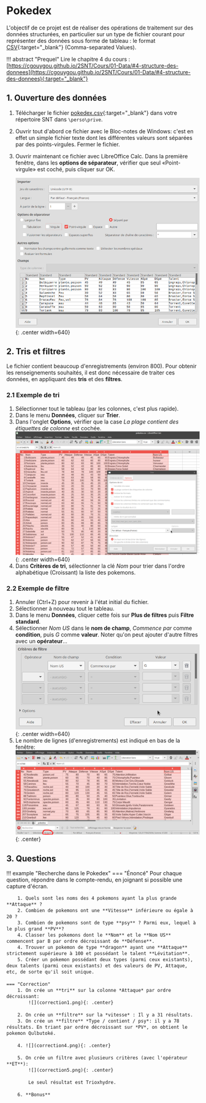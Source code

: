 # Pokedex

L'objectif de ce projet est de réaliser des opérations de traitement sur des données structurées, en particulier sur un type de fichier courant pour représenter des données sous forme de tableau : le format [CSV](https://fr.wikipedia.org/wiki/Comma-separated_values){:target="_blank"}  (Comma-separated Values).

!!! abstract "Prequel"
    Lire le chapitre 4 du cours : [https://cgouygou.github.io/2SNT/Cours/01-Data/#4-structure-des-donnees](https://cgouygou.github.io/2SNT/Cours/01-Data/#4-structure-des-donnees){:target="_blank"} 


## 1. Ouverture des données

1. Télécharger le fichier [pokedex.csv](pokedex.csv){:target="_blank"} dans votre répertoire SNT dans `\perso\prive`.
2. Ouvrir tout d'abord ce fichier avec le Bloc-notes de Windows: c'est en effet un simple fichier texte dont les différentes valeurs sont séparées par des points-virgules. Fermer le fichier.
2. Ouvrir maintenant ce fichier avec LibreOffice Calc. Dans la première fenêtre, dans les **options de séparateur**,  vérifier que seul «Point-virgule» est coché, puis cliquer sur OK.

    ![](cap1.png){: .center width=640} 


## 2. Tris et filtres

Le fichier contient beaucoup d'enregistrements (environ 800). Pour obtenir les renseignements souhaités, il est donc nécessaire de traiter ces données, en appliquant des **tris** et des **filtres**.

### 2.1 Exemple de tri

1. Sélectionner tout le tableau (par les colonnes, c'est plus rapide).
2. Dans le menu **Données**, cliquer sur **Trier**.
3. Dans l'onglet **Options**, vérifier que la case *La plage contient des étiquettes de colonne* est cochée.
    ![](cap2.png){: .center width=640} 
4. Dans **Critères de tri**, sélectionner la clé *Nom* pour trier dans l'ordre alphabétique (Croissant) la liste des pokemons.


### 2.2 Exemple de filtre

1. Annuler (Ctrl+Z) pour revenir à l'état initial du fichier.
2. Sélectionner à nouveau tout le tableau.
3. Dans le menu **Données**, cliquer cette fois sur **Plus de filtres** puis **Filtre standard**.
4. Sélectionner *Nom US* dans le **nom de champ**, *Commence par* comme **condition**, puis *G* comme **valeur**. Noter qu'on peut ajouter d'autre filtres avec un **opérateur**...
    ![](cap3.png){: .center width=640} 
5. Le nombre de lignes (d'enregistrements) est indiqué en bas de la fenêtre:
    ![](cap4.png){: .center} 
## 3. Questions

!!! example "Recherche dans le Pokedex"
    === "Énoncé" 
        Pour chaque question, répondre dans le compte-rendu, en joignant si possible une capture d'écran.

        1. Quels sont les noms des 4 pokemons ayant la plus grande **Attaque** ?
        2. Combien de pokemons ont une **Vitesse** inférieure ou égale à 20 ?
        3. Combien de pokemons sont de type **psy** ? Parmi eux, lequel à le plus grand **PV**?
        4. Classer les pokemons dont le **Nom** et le **Nom US** commencent par B par ordre décroissant de **Défense**.
        4. Trouver un pokemon de type **dragon** ayant une **Attaque** strictement supérieure à 100 et possédant le talent **Lévitation**.
        5. Créer un pokemon possédant deux types (parmi ceux existants), deux talents (parmi ceux existants) et des valeurs de PV, Attaque, etc, de sorte qu'il soit unique.

    === "Correction" 
        1. On crée un **tri** sur la colonne *Attaque* par ordre décroissant: 
            ![](correction1.png){: .center} 

        2. On crée un **filtre** sur la *vitesse* : Il y a 31 résultats.
        3. On crée un **filtre** *Type / contient / psy*: il y a 78 résultats. En triant par ordre décroissant sur *PV*, on obtient le pokemon Qulbutoké.

        4. ![](correction4.png){: .center} 

        5. On crée un filtre avec plusieurs critères (avec l'opérateur **ET**):
            ![](correction5.png){: .center} 

            Le seul résultat est Trioxhydre.
        
        6. **Bonus**

        